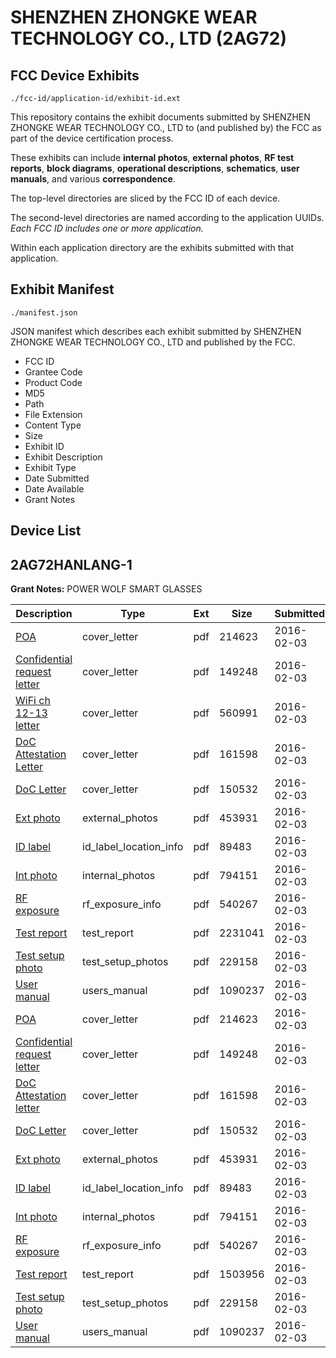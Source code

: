# SHENZHEN ZHONGKE WEAR TECHNOLOGY CO., LTD (2AG72)
## FCC Device Exhibits

```
./fcc-id/application-id/exhibit-id.ext
```

This repository contains the exhibit documents submitted by SHENZHEN ZHONGKE WEAR TECHNOLOGY CO., LTD to (and published by) the FCC as part of the device certification process.

These exhibits can include **internal photos**, **external photos**, **RF test reports**, **block diagrams**, **operational descriptions**, **schematics**, **user manuals**, and various **correspondence**.

The top-level directories are sliced by the FCC ID of each device.

The second-level directories are named according to the application UUIDs. *Each FCC ID includes one or more application.*

Within each application directory are the exhibits submitted with that application. 

## Exhibit Manifest

```
./manifest.json
```

JSON manifest which describes each exhibit submitted by SHENZHEN ZHONGKE WEAR TECHNOLOGY CO., LTD and published by the FCC.

- FCC ID
- Grantee Code
- Product Code
- MD5
- Path
- File Extension
- Content Type
- Size
- Exhibit ID
- Exhibit Description
- Exhibit Type
- Date Submitted
- Date Available
- Grant Notes

## Device List
## 2AG72HANLANG-1
**Grant Notes:** POWER WOLF SMART GLASSES

| Description | Type | Ext | Size | Submitted | Available |
| ----------- | ---- | --- | ---- | --------- | --------- |
| [POA](2AG72HANLANG-1/491ae5c7d45a84e3f225c4cb0d72390b/2894742.pdf) | cover_letter | pdf | 214623 | 2016-02-03 | 2016-02-03 |
| [Confidential request letter](2AG72HANLANG-1/491ae5c7d45a84e3f225c4cb0d72390b/2894743.pdf) | cover_letter | pdf | 149248 | 2016-02-03 | 2016-02-03 |
| [WiFi ch 12-13 letter](2AG72HANLANG-1/491ae5c7d45a84e3f225c4cb0d72390b/2894744.pdf) | cover_letter | pdf | 560991 | 2016-02-03 | 2016-02-03 |
| [DoC Attestation Letter](2AG72HANLANG-1/491ae5c7d45a84e3f225c4cb0d72390b/2894745.pdf) | cover_letter | pdf | 161598 | 2016-02-03 | 2016-02-03 |
| [DoC Letter](2AG72HANLANG-1/491ae5c7d45a84e3f225c4cb0d72390b/2894746.pdf) | cover_letter | pdf | 150532 | 2016-02-03 | 2016-02-03 |
| [Ext photo](2AG72HANLANG-1/491ae5c7d45a84e3f225c4cb0d72390b/2894750.pdf) | external_photos | pdf | 453931 | 2016-02-03 | 2016-02-03 |
| [ID label](2AG72HANLANG-1/491ae5c7d45a84e3f225c4cb0d72390b/2894752.pdf) | id_label_location_info | pdf | 89483 | 2016-02-03 | 2016-02-03 |
| [Int photo](2AG72HANLANG-1/491ae5c7d45a84e3f225c4cb0d72390b/2894751.pdf) | internal_photos | pdf | 794151 | 2016-02-03 | 2016-02-03 |
| [RF exposure](2AG72HANLANG-1/491ae5c7d45a84e3f225c4cb0d72390b/2894747.pdf) | rf_exposure_info | pdf | 540267 | 2016-02-03 | 2016-02-03 |
| [Test report](2AG72HANLANG-1/491ae5c7d45a84e3f225c4cb0d72390b/2894748.pdf) | test_report | pdf | 2231041 | 2016-02-03 | 2016-02-03 |
| [Test setup photo](2AG72HANLANG-1/491ae5c7d45a84e3f225c4cb0d72390b/2894749.pdf) | test_setup_photos | pdf | 229158 | 2016-02-03 | 2016-02-03 |
| [User manual](2AG72HANLANG-1/491ae5c7d45a84e3f225c4cb0d72390b/2894753.pdf) | users_manual | pdf | 1090237 | 2016-02-03 | 2016-02-03 |
| [POA](2AG72HANLANG-1/977346e55bb16a9ea497c3a653beded3/2894742.pdf) | cover_letter | pdf | 214623 | 2016-02-03 | 2016-02-03 |
| [Confidential request letter](2AG72HANLANG-1/977346e55bb16a9ea497c3a653beded3/2894743.pdf) | cover_letter | pdf | 149248 | 2016-02-03 | 2016-02-03 |
| [DoC Attestation letter](2AG72HANLANG-1/977346e55bb16a9ea497c3a653beded3/2894745.pdf) | cover_letter | pdf | 161598 | 2016-02-03 | 2016-02-03 |
| [DoC Letter](2AG72HANLANG-1/977346e55bb16a9ea497c3a653beded3/2894746.pdf) | cover_letter | pdf | 150532 | 2016-02-03 | 2016-02-03 |
| [Ext photo](2AG72HANLANG-1/977346e55bb16a9ea497c3a653beded3/2894750.pdf) | external_photos | pdf | 453931 | 2016-02-03 | 2016-02-03 |
| [ID label](2AG72HANLANG-1/977346e55bb16a9ea497c3a653beded3/2894752.pdf) | id_label_location_info | pdf | 89483 | 2016-02-03 | 2016-02-03 |
| [Int photo](2AG72HANLANG-1/977346e55bb16a9ea497c3a653beded3/2894751.pdf) | internal_photos | pdf | 794151 | 2016-02-03 | 2016-02-03 |
| [RF exposure](2AG72HANLANG-1/977346e55bb16a9ea497c3a653beded3/2894747.pdf) | rf_exposure_info | pdf | 540267 | 2016-02-03 | 2016-02-03 |
| [Test report](2AG72HANLANG-1/977346e55bb16a9ea497c3a653beded3/2894762.pdf) | test_report | pdf | 1503956 | 2016-02-03 | 2016-02-03 |
| [Test setup photo](2AG72HANLANG-1/977346e55bb16a9ea497c3a653beded3/2894749.pdf) | test_setup_photos | pdf | 229158 | 2016-02-03 | 2016-02-03 |
| [User manual](2AG72HANLANG-1/977346e55bb16a9ea497c3a653beded3/2894753.pdf) | users_manual | pdf | 1090237 | 2016-02-03 | 2016-02-03 |
